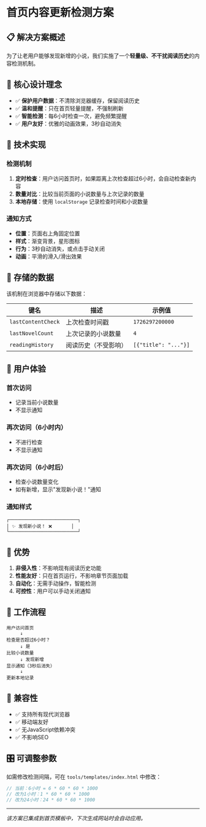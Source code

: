 # 首页内容更新检测方案

## 📋 解决方案概述

为了让老用户能够发现新增的小说，我们实施了一个**轻量级、不干扰阅读历史**的内容检测机制。

## 🎯 核心设计理念

- ✅ **保护用户数据**：不清除浏览器缓存，保留阅读历史
- ✅ **温和提醒**：只在首页轻量提醒，不强制刷新
- ✅ **智能检测**：每6小时检查一次，避免频繁提醒
- ✅ **用户友好**：优雅的动画效果，3秒自动消失

## 🔧 技术实现

### 检测机制
1. **定时检查**：用户访问首页时，如果距离上次检查超过6小时，会自动检查新内容
2. **数量对比**：比较当前页面的小说数量与上次记录的数量
3. **本地存储**：使用 `localStorage` 记录检查时间和小说数量

### 通知方式
- **位置**：页面右上角固定位置
- **样式**：渐变背景，星形图标
- **行为**：3秒自动消失，或点击手动关闭
- **动画**：平滑的滑入/滑出效果

## 💾 存储的数据

该机制在浏览器中存储以下数据：

| 键名 | 描述 | 示例值 |
|------|------|--------|
| `lastContentCheck` | 上次检查时间戳 | `1726297200000` |
| `lastNovelCount` | 上次记录的小说数量 | `4` |
| `readingHistory` | 阅读历史（不受影响） | `[{"title": "..."}]` |

## 🎨 用户体验

### 首次访问
- 记录当前小说数量
- 不显示通知

### 再次访问（6小时内）
- 不进行检查
- 不显示通知

### 再次访问（6小时后）
- 检查小说数量变化
- 如有新增，显示"发现新小说！"通知

### 通知样式
```
┌─────────────────────────┐
│ ✨ 发现新小说！ ❌       │
└─────────────────────────┘
```

## 🚀 优势

1. **非侵入性**：不影响现有阅读历史功能
2. **性能友好**：只在首页运行，不影响章节页面加载
3. **自动化**：无需手动操作，智能检测
4. **可控性**：用户可以手动关闭通知

## 🔄 工作流程

```
用户访问首页
     ↓
检查是否超过6小时？
     ↓ 是
比较小说数量
     ↓ 发现新增
显示通知（3秒后消失）
     ↓
更新本地记录
```

## 📱 兼容性

- ✅ 支持所有现代浏览器
- ✅ 移动端友好
- ✅ 无JavaScript依赖冲突
- ✅ 不影响SEO

## 🎛️ 可调整参数

如需修改检测间隔，可在 `tools/templates/index.html` 中修改：

```javascript
// 当前：6小时 = 6 * 60 * 60 * 1000
// 改为1小时：1 * 60 * 60 * 1000
// 改为24小时：24 * 60 * 60 * 1000
```

---

*该方案已集成到首页模板中，下次生成网站时会自动应用。*
